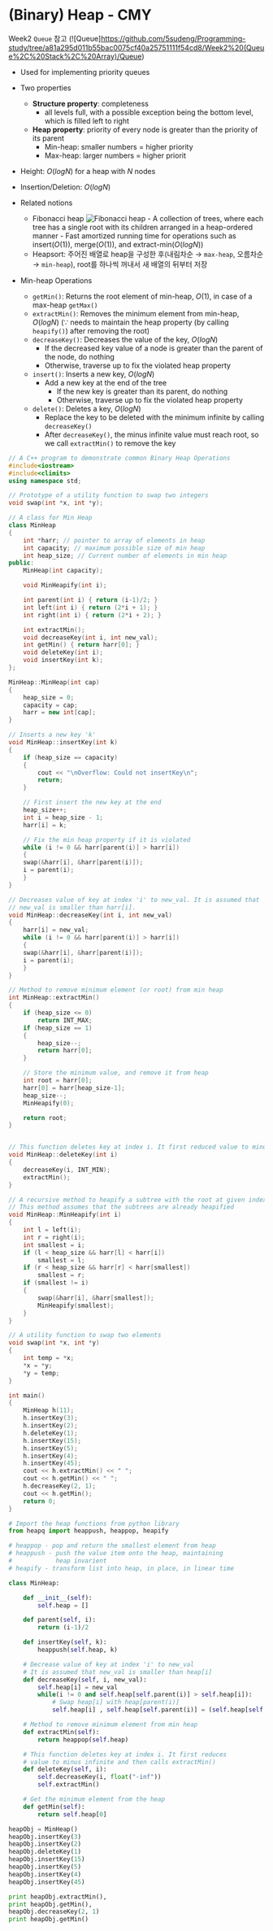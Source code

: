# (Binary) Heap - CMY

Week2 `Queue` 참고 (![Queue]https://github.com/5sudeng/Programming-study/tree/a81a295d011b55bac0075cf40a25751111f54cd8/Week2%20(Queue%2C%20Stack%2C%20Array)/Queue)

- Used for implementing priority queues
- Two properties
  - **Structure property**: completeness
    - all levels full, with a possible exception being the bottom level, which is filled left to right
  - **Heap property**: priority of every node is greater than the priority of its parent
    - Min-heap: smaller numbers = higher priority
    - Max-heap: larger numbers = higher priorit
- Height: $O(logN)$ for a heap with $N$ nodes
- Insertion/Deletion: $O(logN)$

- Related notions

  - Fibonacci heap
    ![Fibonacci heap](https://media.geeksforgeeks.org/wp-content/uploads/Fibonacci-Heap.png) - A collection of trees, where each tree has a single root with its children arranged in a heap-ordered manner - Fast amortized running time for operations such as insert($O(1)$), merge($O(1)$), and extract-min($O(logN)$)
  - Heapsort: 주어진 배열로 heap을 구성한 후(내림차순 &rarr; `max-heap`, 오름차순 &rarr; `min-heap`), root를 하나씩 꺼내서 새 배열의 뒤부터 저장

- Min-heap Operations
  - `getMin()`: Returns the root element of min-heap, $O(1)$, in case of a max-heap `getMax()`
  - `extractMin()`: Removes the minimum element from min-heap, $O(logN)$ ($\because$ needs to maintain the heap property (by calling `heapify()`) after removing the root)
  - `decreaseKey()`: Decreases the value of the key, $O(logN)$
    - If the decreased key value of a node is greater than the parent of the node, do nothing
    - Otherwise, traverse up to fix the violated heap property
  - `insert()`: Inserts a new key, $O(logN)$
    - Add a new key at the end of the tree
      - If the new key is greater than its parent, do nothing
      - Otherwise, traverse up to fix the violated heap property
  - `delete()`: Deletes a key, $O(logN)$
    - Replace the key to be deleted with the minimum infinite by calling `decreaseKey()`
    - After `decreaseKey()`, the minus infinite value must reach root, so we call `extractMin()` to remove the key

```C++
// A C++ program to demonstrate common Binary Heap Operations
#include<iostream>
#include<climits>
using namespace std;

// Prototype of a utility function to swap two integers
void swap(int *x, int *y);

// A class for Min Heap
class MinHeap
{
	int *harr; // pointer to array of elements in heap
	int capacity; // maximum possible size of min heap
	int heap_size; // Current number of elements in min heap
public:
	MinHeap(int capacity);

	void MinHeapify(int i);

	int parent(int i) { return (i-1)/2; }
	int left(int i) { return (2*i + 1); }
	int right(int i) { return (2*i + 2); }

	int extractMin();
	void decreaseKey(int i, int new_val);
	int getMin() { return harr[0]; }
	void deleteKey(int i);
	void insertKey(int k);
};

MinHeap::MinHeap(int cap)
{
	heap_size = 0;
	capacity = cap;
	harr = new int[cap];
}

// Inserts a new key 'k'
void MinHeap::insertKey(int k)
{
	if (heap_size == capacity)
	{
		cout << "\nOverflow: Could not insertKey\n";
		return;
	}

	// First insert the new key at the end
	heap_size++;
	int i = heap_size - 1;
	harr[i] = k;

	// Fix the min heap property if it is violated
	while (i != 0 && harr[parent(i)] > harr[i])
	{
	swap(&harr[i], &harr[parent(i)]);
	i = parent(i);
	}
}

// Decreases value of key at index 'i' to new_val. It is assumed that
// new_val is smaller than harr[i].
void MinHeap::decreaseKey(int i, int new_val)
{
	harr[i] = new_val;
	while (i != 0 && harr[parent(i)] > harr[i])
	{
	swap(&harr[i], &harr[parent(i)]);
	i = parent(i);
	}
}

// Method to remove minimum element (or root) from min heap
int MinHeap::extractMin()
{
	if (heap_size <= 0)
		return INT_MAX;
	if (heap_size == 1)
	{
		heap_size--;
		return harr[0];
	}

	// Store the minimum value, and remove it from heap
	int root = harr[0];
	harr[0] = harr[heap_size-1];
	heap_size--;
	MinHeapify(0);

	return root;
}


// This function deletes key at index i. It first reduced value to minus infinite, then calls extractMin()
void MinHeap::deleteKey(int i)
{
	decreaseKey(i, INT_MIN);
	extractMin();
}

// A recursive method to heapify a subtree with the root at given index
// This method assumes that the subtrees are already heapified
void MinHeap::MinHeapify(int i)
{
	int l = left(i);
	int r = right(i);
	int smallest = i;
	if (l < heap_size && harr[l] < harr[i])
		smallest = l;
	if (r < heap_size && harr[r] < harr[smallest])
		smallest = r;
	if (smallest != i)
	{
		swap(&harr[i], &harr[smallest]);
		MinHeapify(smallest);
	}
}

// A utility function to swap two elements
void swap(int *x, int *y)
{
	int temp = *x;
	*x = *y;
	*y = temp;
}

int main()
{
	MinHeap h(11);
	h.insertKey(3);
	h.insertKey(2);
	h.deleteKey(1);
	h.insertKey(15);
	h.insertKey(5);
	h.insertKey(4);
	h.insertKey(45);
	cout << h.extractMin() << " ";
	cout << h.getMin() << " ";
	h.decreaseKey(2, 1);
	cout << h.getMin();
	return 0;
}
```

```Python
# Import the heap functions from python library
from heapq import heappush, heappop, heapify

# heappop - pop and return the smallest element from heap
# heappush - push the value item onto the heap, maintaining
#			 heap invarient
# heapify - transform list into heap, in place, in linear time

class MinHeap:

	def __init__(self):
		self.heap = []

	def parent(self, i):
		return (i-1)/2

	def insertKey(self, k):
		heappush(self.heap, k)

	# Decrease value of key at index 'i' to new_val
	# It is assumed that new_val is smaller than heap[i]
	def decreaseKey(self, i, new_val):
		self.heap[i] = new_val
		while(i != 0 and self.heap[self.parent(i)] > self.heap[i]):
			# Swap heap[i] with heap[parent(i)]
			self.heap[i] , self.heap[self.parent(i)] = (self.heap[self.parent(i)], self.heap[i])

	# Method to remove minimum element from min heap
	def extractMin(self):
		return heappop(self.heap)

	# This function deletes key at index i. It first reduces
	# value to minus infinite and then calls extractMin()
	def deleteKey(self, i):
		self.decreaseKey(i, float("-inf"))
		self.extractMin()

	# Get the minimum element from the heap
	def getMin(self):
		return self.heap[0]

heapObj = MinHeap()
heapObj.insertKey(3)
heapObj.insertKey(2)
heapObj.deleteKey(1)
heapObj.insertKey(15)
heapObj.insertKey(5)
heapObj.insertKey(4)
heapObj.insertKey(45)

print heapObj.extractMin(),
print heapObj.getMin(),
heapObj.decreaseKey(2, 1)
print heapObj.getMin()
```
